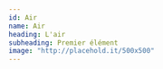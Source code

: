 ```yaml
---
id: Air
name: Air
heading: L'air
subheading: Premier élément
image: "http://placehold.it/500x500"
---
```

